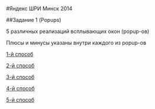#Яндекс ШРИ Минск 2014

##Задание 1 (Popups)

5 различных реализаций всплывающих окон (popup-ов)

Плюсы и минусы указаны внутри каждого из popup-ов 

[1-й способ](http://electron931.github.io/shri_yandex_2014_test/popup/index.html)

[2-й способ](http://electron931.github.io/shri_yandex_2014_test/popup/index2.html)

[3-й способ](http://electron931.github.io/shri_yandex_2014_test/popup/index3.html)

[4-й способ](http://electron931.github.io/shri_yandex_2014_test/popup/index4.html)

[5-й способ](http://electron931.github.io/shri_yandex_2014_test/popup/index5.html)

